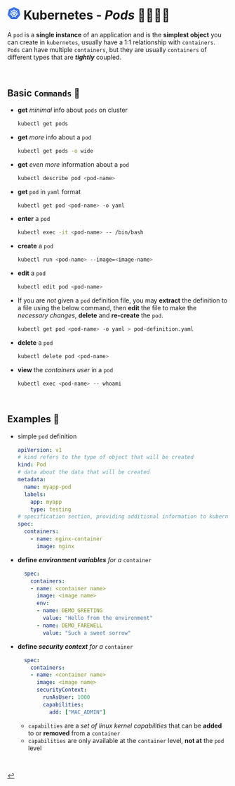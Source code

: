 # <img src="../../00-resources/img/k8s.png" width="30px"> **Kubernetes** - ***Pods*** 🐋🐳🐋🐳

A `pod` is a **single instance** of an application and is the **simplest object** you can create in `kubernetes`, usually have a 1:1 relationship with `containers`. `Pods` can have multiple `containers`, but they are usually `containers` of different types that are ***tightly*** coupled.

<br>

## **Basic** `Commands` 📝

- **get** *minimal* info about `pods` on cluster

  ```bash
  kubectl get pods
  ```

- **get** *more* info about a `pod`

  ```bash
  kubectl get pods -o wide
  ```

- **get** *even more* information about a `pod`

  ```bash
  kubectl describe pod <pod-name>
  ```

- **get** `pod` in `yaml` format

  ```bash
  kubectl get pod <pod-name> -o yaml
  ```

- **enter** a `pod`

    ```bash
    kubectl exec -it <pod-name> -- /bin/bash
    ```

- **create** a `pod`
  
  ```bash
  kubectl run <pod-name> --image=<image-name>
  ```

- **edit** a `pod`

  ```bash
  kubectl edit pod <pod-name>
  ```

- If you are *not* given a `pod` definition file, you may **extract** the definition to a file using the below command, then **edit** the file to make the *necessary changes*, **delete** and **re-create** the `pod`.

  ```bash
  kubectl get pod <pod-name> -o yaml > pod-definition.yaml
  ```

- **delete** a `pod`

  ```bash
  kubectl delete pod <pod-name>
  ```

- **view** the *containers user* in a `pod`

    ```bash
    kubectl exec <pod-name> -- whoami
    ```

<br>

## **Examples** 🧩


* simple `pod` definition

  ```yaml
  apiVersion: v1
  # kind refers to the type of object that will be created
  kind: Pod
  # data about the data that will be created
  metadata:
    name: myapp-pod
    labels:
      app: myapp
      type: testing
  # specification section, providing additional information to kubernetes about the object
  spec:
    containers:
      - name: nginx-container
        image: nginx
  ```




- **define** ***environment variables*** *for a* `container`

  ```yaml
    spec:
      containers:
      - name: <container name>
        image: <image name>
        env:
        - name: DEMO_GREETING
          value: "Hello from the environment"
        - name: DEMO_FAREWELL
          value: "Such a sweet sorrow"
  ```

- **define** ***security context*** *for a* `container`

  ```yaml
    spec:
      containers:
      - name: <container name>
        image: <image name>
        securityContext:
          runAsUser: 1000
          capabilities:
            add: ["MAC_ADMIN"]
  ```

  - `capabilties` are a *set of linux kernel capabilities* that can be **added** to or **removed** from a `container`
  - `capabilities` are only available at the `container` level, **not at** the `pod` level

<br>

[↩️](../)
